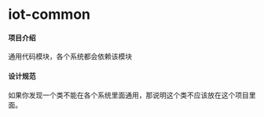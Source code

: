 # iot-common

#### 项目介绍
通用代码模块，各个系统都会依赖该模块  



#### 设计规范
如果你发现一个类不能在各个系统里面通用，那说明这个类不应该放在这个项目里面。  




